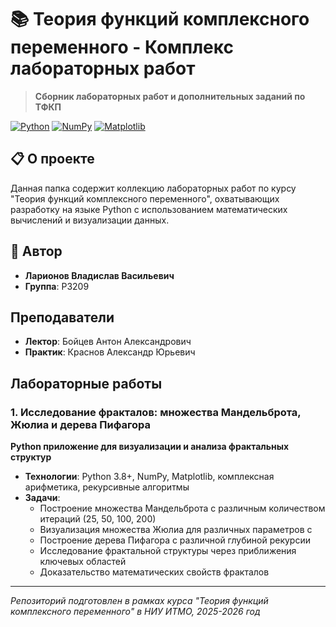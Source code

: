 # 📚 Теория функций комплексного переменного - Комплекс лабораторных работ

> **Сборник лабораторных работ и дополнительных заданий по ТФКП**

[![Python](https://img.shields.io/badge/Python-3.8+-blue.svg)](https://www.python.org/)
[![NumPy](https://img.shields.io/badge/NumPy-Scientific%20Computing-green.svg)](https://numpy.org)
[![Matplotlib](https://img.shields.io/badge/Matplotlib-Visualization-orange.svg)](https://matplotlib.org)

## 📋 О проекте

Данная папка содержит коллекцию лабораторных работ по курсу "Теория функций комплексного переменного", охватывающих разработку на языке Python с использованием математических вычислений и визуализации данных.

## 👤 Автор

- **Ларионов Владислав Васильевич**  
- **Группа**: P3209

## Преподаватели

- **Лектор**: Бойцев Антон Александрович
- **Практик**: Краснов Александр Юрьевич

## Лабораторные работы

### 1. Исследование фракталов: множества Мандельброта, Жюлиа и дерева Пифагора
**Python приложение для визуализации и анализа фрактальных структур**

- **Технологии**: Python 3.8+, NumPy, Matplotlib, комплексная арифметика, рекурсивные алгоритмы
- **Задачи**: 
  - Построение множества Мандельброта с различным количеством итераций (25, 50, 100, 200)
  - Визуализация множества Жюлиа для различных параметров c
  - Построение дерева Пифагора с различной глубиной рекурсии
  - Исследование фрактальной структуры через приближения ключевых областей
  - Доказательство математических свойств фракталов

---

*Репозиторий подготовлен в рамках курса "Теория функций комплексного переменного" в НИУ ИТМО, 2025-2026 год*


